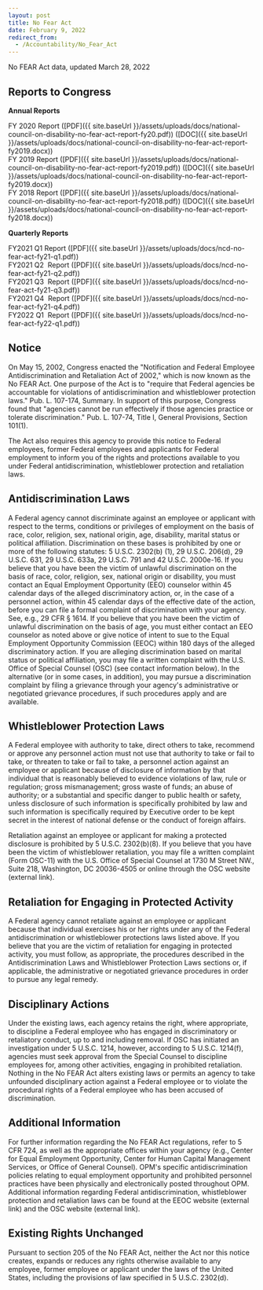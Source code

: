 ```yaml
---
layout: post
title: No Fear Act
date: February 9, 2022
redirect_from:
  - /Accountability/No_Fear_Act
---
```

No FEAR Act data, updated March 28, 2022

## Reports to Congress

**Annual Reports**

FY 2020 Report ([PDF]({{ site.baseUrl }}/assets/uploads/docs/national-council-on-disability-no-fear-act-report-fy20.pdf)) ([DOC]({{ site.baseUrl }}/assets/uploads/docs/national-council-on-disability-no-fear-act-report-fy2019.docx))\
FY 2019 Report ([PDF]({{ site.baseUrl }}/assets/uploads/docs/national-council-on-disability-no-fear-act-report-fy2019.pdf)) ([DOC]({{ site.baseUrl }}/assets/uploads/docs/national-council-on-disability-no-fear-act-report-fy2019.docx))\
FY 2018 Report ([PDF]({{ site.baseUrl }}/assets/uploads/docs/national-council-on-disability-no-fear-act-report-fy2018.pdf)) ([DOC]({{ site.baseUrl }}/assets/uploads/docs/national-council-on-disability-no-fear-act-report-fy2018.docx))

**Quarterly Reports**

FY2021 Q1 Report ([PDF]({{ site.baseUrl }}/assets/uploads/docs/ncd-no-fear-act-fy21-q1.pdf))\
FY2021 Q2  Report ([PDF]({{ site.baseUrl }}/assets/uploads/docs/ncd-no-fear-act-fy21-q2.pdf))\
FY2021 Q3  Report ([PDF]({{ site.baseUrl }}/assets/uploads/docs/ncd-no-fear-act-fy21-q3.pdf))\
FY2021 Q4  Report ([PDF]({{ site.baseUrl }}/assets/uploads/docs/ncd-no-fear-act-fy21-q4.pdf))\
FY2022 Q1  Report ([PDF]({{ site.baseUrl }}/assets/uploads/docs/ncd-no-fear-act-fy22-q1.pdf))

## **Notice**

On May 15, 2002, Congress enacted the "Notification and Federal Employee Antidiscrimination and Retaliation Act of 2002," which is now known as the No FEAR Act. One purpose of the Act is to "require that Federal agencies be accountable for violations of antidiscrimination and whistleblower protection laws." Pub. L. 107-174, Summary. In support of this purpose, Congress found that "agencies cannot be run effectively if those agencies practice or tolerate discrimination." Pub. L. 107-74, Title I, General Provisions, Section 101(1).

The Act also requires this agency to provide this notice to Federal employees, former Federal employees and applicants for Federal employment to inform you of the rights and protections available to you under Federal antidiscrimination, whistleblower protection and retaliation laws.

## **Antidiscrimination Laws**

A Federal agency cannot discriminate against an employee or applicant with respect to the terms, conditions or privileges of employment on the basis of race, color, religion, sex, national origin, age, disability, marital status or political affiliation. Discrimination on these bases is prohibited by one or more of the following statutes: 5 U.S.C. 2302(b) (1), 29 U.S.C. 206(d), 29 U.S.C. 631, 29 U.S.C. 633a, 29 U.S.C. 791 and 42 U.S.C. 2000e-16. If you believe that you have been the victim of unlawful discrimination on the basis of race, color, religion, sex, national origin or disability, you must contact an Equal Employment Opportunity (EEO) counselor within 45 calendar days of the alleged discriminatory action, or, in the case of a personnel action, within 45 calendar days of the effective date of the action, before you can file a formal complaint of discrimination with your agency. See, e.g., 29 CFR § 1614. If you believe that you have been the victim of unlawful discrimination on the basis of age, you must either contact an EEO counselor as noted above or give notice of intent to sue to the Equal Employment Opportunity Commission (EEOC) within 180 days of the alleged discriminatory action. If you are alleging discrimination based on marital status or political affiliation, you may file a written complaint with the U.S. Office of Special Counsel (OSC) (see contact information below). In the alternative (or in some cases, in addition), you may pursue a discrimination complaint by filing a grievance through your agency's administrative or negotiated grievance procedures, if such procedures apply and are available.

## **Whistleblower Protection Laws**

A Federal employee with authority to take, direct others to take, recommend or approve any personnel action must not use that authority to take or fail to take, or threaten to take or fail to take, a personnel action against an employee or applicant because of disclosure of information by that individual that is reasonably believed to evidence violations of law, rule or regulation; gross mismanagement; gross waste of funds; an abuse of authority; or a substantial and specific danger to public health or safety, unless disclosure of such information is specifically prohibited by law and such information is specifically required by Executive order to be kept secret in the interest of national defense or the conduct of foreign affairs.

Retaliation against an employee or applicant for making a protected disclosure is prohibited by 5 U.S.C. 2302(b)(8). If you believe that you have been the victim of whistleblower retaliation, you may file a written complaint (Form OSC-11) with the U.S. Office of Special Counsel at 1730 M Street NW., Suite 218, Washington, DC 20036-4505 or online through the OSC website (external link).

## **Retaliation for Engaging in Protected Activity**

A Federal agency cannot retaliate against an employee or applicant because that individual exercises his or her rights under any of the Federal antidiscrimination or whistleblower protections laws listed above. If you believe that you are the victim of retaliation for engaging in protected activity, you must follow, as appropriate, the procedures described in the Antidiscrimination Laws and Whistleblower Protection Laws sections or, if applicable, the administrative or negotiated grievance procedures in order to pursue any legal remedy.

## **Disciplinary Actions**

Under the existing laws, each agency retains the right, where appropriate, to discipline a Federal employee who has engaged in discriminatory or retaliatory conduct, up to and including removal. If OSC has initiated an investigation under 5 U.S.C. 1214, however, according to 5 U.S.C. 1214(f), agencies must seek approval from the Special Counsel to discipline employees for, among other activities, engaging in prohibited retaliation. Nothing in the No FEAR Act alters existing laws or permits an agency to take unfounded disciplinary action against a Federal employee or to violate the procedural rights of a Federal employee who has been accused of discrimination.

## **Additional Information**

For further information regarding the No FEAR Act regulations, refer to 5 CFR 724, as well as the appropriate offices within your agency (e.g., Center for Equal Employment Opportunity, Center for Human Capital Management Services, or Office of General Counsel). OPM's specific antidiscrimination policies relating to equal employment opportunity and prohibited personnel practices have been physically and electronically posted throughout OPM. Additional information regarding Federal antidiscrimination, whistleblower protection and retaliation laws can be found at the EEOC website (external link) and the OSC website (external link).

## **Existing Rights Unchanged**

Pursuant to section 205 of the No FEAR Act, neither the Act nor this notice creates, expands or reduces any rights otherwise available to any employee, former employee or applicant under the laws of the United States, including the provisions of law specified in 5 U.S.C. 2302(d).